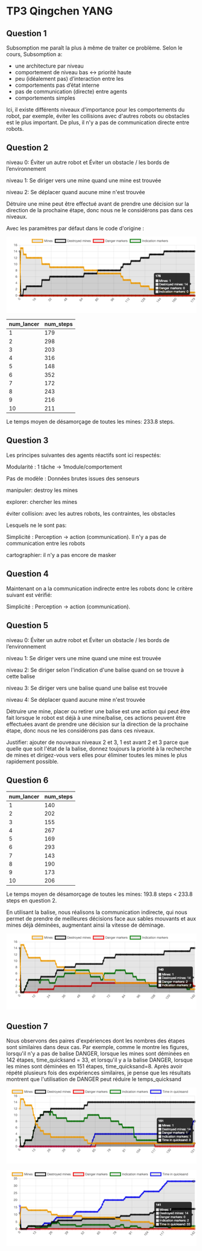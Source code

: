 # TP3 Qingchen YANG 
## Question 1

Subsomption me paraît la plus à même de traiter ce problème. Selon le cours, Subsomption a:

- une architecture par niveau
-  comportement de niveau bas ↔ priorité haute
-  peu (idéalement pas) d’interaction entre les 
- comportements pas d’état interne
-  pas de communication (directe) entre agents 
- comportements simples

Ici, il existe différents niveaux d'importance pour les comportements du robot, par exemple, éviter les collisions avec d'autres robots ou obstacles est le plus important. De plus, il n'y a pas de communication directe entre robots.


## Question 2
niveau 0: Éviter un autre robot et Éviter un obstacle / les bords de l’environnement

niveau 1: Se diriger vers une mine quand une mine est trouvée

niveau 2: Se déplacer quand aucune mine n'est trouvée

Détruire une mine peut être effectué avant de prendre une décision sur la direction de la prochaine étape, donc nous ne le considérons pas dans ces niveaux.

Avec les paramètres par défaut dans le code d'origine :

![avatar](1.png)

| num_lancer |  num_steps  |
|  ----  |  ----  |
|  1  | 179 |
|  2  | 298 |
|  3  |  203 |
|  4  | 316 |
|  5  |  148 |
|  6  |  352 |
|  7  |  172 |
|  8  | 243 |
|  9  | 216 |
|  10  |  211 |

Le temps moyen de désamorçage de toutes les mines: 233.8 steps.



## Question 3

 Les principes suivantes des agents réactifs sont ici respectés:

Modularité : 1 tâche → 1module/comportement

Pas de modèle : Données brutes issues des senseurs

manipuler: destroy les mines

explorer: chercher les mines

éviter collision: avec les autres robots, les contraintes, les obstacles



Lesquels ne le sont pas:

Simplicité : Perception → action (communication). Il n'y a pas de communication entre les robots

cartographier: il n'y a pas encore de masker



## Question 4

Maintenant on a la communication indirecte entre les robots donc le critère suivant est vérifié:

Simplicité : Perception → action (communication).

## Question 5

niveau 0: Éviter un autre robot et Éviter un obstacle / les bords de l’environnement

niveau 1: Se diriger vers une mine quand une mine est trouvée

niveau 2: Se diriger selon l'indication d'une balise quand on se trouve à cette balise

niveau 3: Se diriger vers une balise quand une balise est trouvée

niveau 4: Se déplacer quand aucune mine n'est trouvée

Détruire une mine, placer ou retirer une balise est une action qui peut être fait lorsque le robot est déjà à une mine/balise, ces actions peuvent être effectuées avant de prendre une décision sur la direction de la prochaine étape, donc nous ne les considérons pas dans ces niveaux.

Justifier: ajouter de nouveaux niveaux 2 et 3, 1 est avant 2 et 3 parce que quelle que soit l'état de la balise, donnez toujours la priorité à la recherche de mines et dirigez-vous vers elles pour éliminer toutes les mines le plus rapidement possible.

## Question 6

| num_lancer |  num_steps  |
|  ----  |  ----  |
|  1  | 140 |
|  2  |  202 |
|  3  | 155 |
|  4  | 267 |
|  5  |  169 |
|  6  | 293 |
|  7  | 143 |
|  8  | 190 |
|  9  | 173 |
|  10  | 206 |

Le temps moyen de désamorçage de toutes les mines: 193.8 steps < 233.8 steps en question 2.

En utilisant la balise, nous réalisons la communication indirecte, qui nous permet de prendre de meilleures décisions face aux sables mouvants et aux mines déjà déminées, augmentant ainsi la vitesse de déminage.



![avatar](2.png)

## Question 7

Nous observons des paires d'expériences dont les nombres des étapes sont similaires dans deux cas. Par exemple, comme le montre les figures, lorsqu'il n'y a pas de balise DANGER, lorsque les mines sont déminées en 142 étapes, time_quicksand = 33, et lorsqu'il y a la balise DANGER, lorsque les mines sont déminées en 151 étapes, time_quicksand=8. Après avoir répété plusieurs fois des expériences similaires, je pense que les résultats montrent que l'utilisation de DANGER peut réduire le temps_quicksand

![avatar](3.png)



![avatar](4.png)

